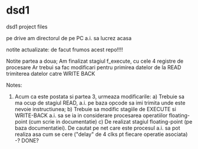# dsd1
dsd1 project files

pe drive am directorul de pe PC a.i. sa lucrez acasa

notite actualizate: de facut frumos acest repo!!!!

Notite partea a doua;
  Am finalizat stagiul f_execute, cu cele 4 registre de procesare
  Ar trebui sa fac modificari pentru primirea datelor de la READ
                                    trimiterea datelor catre WRITE BACK
  

Notes:
1. Acum ca este postata si partea 3, urmeaza modificarile:
  a) Trebuie sa ma ocup de stagiul READ, a.i. pe baza opcode sa imi trimita unde este nevoie instructiunea;
  b) Trebuie sa modific stagiile de EXECUTE si WRITE-BACK a.i. sa se ia in considerare procesarea operatiilor floating-point (cum scrie in documentatie)
  c) De realizat stagiul floating-point (pe baza documentatiei). De cautat pe net care este procesul a.i. sa pot realiza asa cum se cere ("delay" de 4 clks pt fiecare operatie asociata)  -? DONE?
